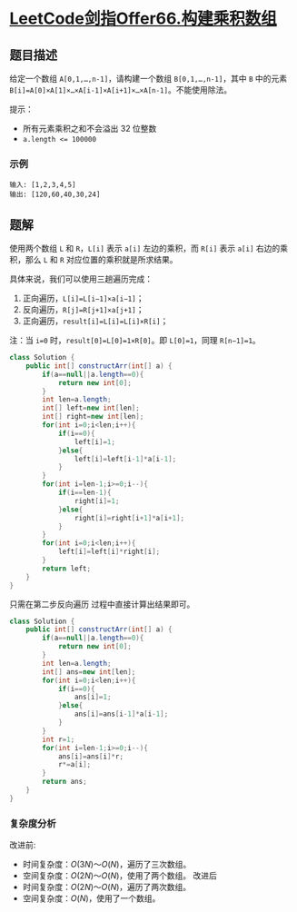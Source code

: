 # [LeetCode剑指Offer66.构建乘积数组](https://leetcode-cn.com/problems/gou-jian-cheng-ji-shu-zu-lcof/)
## 题目描述
给定一个数组 `A[0,1,…,n-1]`，请构建一个数组 `B[0,1,…,n-1]`，其中 `B` 中的元素 `B[i]=A[0]×A[1]×…×A[i-1]×A[i+1]×…×A[n-1]`。不能使用除法。

提示：

- 所有元素乘积之和不会溢出 32 位整数
- `a.length <= 100000`
### 示例
```
输入: [1,2,3,4,5]
输出: [120,60,40,30,24]
```
## 题解
使用两个数组 `L` 和 `R`，`L[i]` 表示 `a[i]` 左边的乘积，而 `R[i]` 表示 `a[i]` 右边的乘积，那么 `L` 和 `R` 对应位置的乘积就是所求结果。

具体来说，我们可以使用三趟遍历完成：

1. 正向遍历，`L[i]=L[i−1]×a[i−1]`；
2. 反向遍历，`R[j]=R[j+1]×a[j+1]`；
3. 正向遍历，`result[i]=L[i]=L[i]×R[i]`；

注：当 `i=0` 时，`result[0]=L[0]=1×R[0]`。即 `L[0]=1`，同理 `R[n−1]=1`。

```java
class Solution {
    public int[] constructArr(int[] a) {
        if(a==null||a.length==0){
            return new int[0];
        }
        int len=a.length;
        int[] left=new int[len];
        int[] right=new int[len];
        for(int i=0;i<len;i++){
            if(i==0){
                left[i]=1;
            }else{
                left[i]=left[i-1]*a[i-1];
            }
        }
        for(int i=len-1;i>=0;i--){
            if(i==len-1){
                right[i]=1;
            }else{
                right[i]=right[i+1]*a[i+1];
            }
        }
        for(int i=0;i<len;i++){
            left[i]=left[i]*right[i];
        }
        return left;
    }
}
```
只需在第二步反向遍历 过程中直接计算出结果即可。
```java
class Solution {
    public int[] constructArr(int[] a) {
        if(a==null||a.length==0){
            return new int[0];
        }
        int len=a.length;
        int[] ans=new int[len];
        for(int i=0;i<len;i++){
            if(i==0){
                ans[i]=1;
            }else{
                ans[i]=ans[i-1]*a[i-1];
            }
        }
        int r=1;
        for(int i=len-1;i>=0;i--){
            ans[i]=ans[i]*r;
            r*=a[i];
        }
        return ans;
    }
}
```
### 复杂度分析
改进前:
- 时间复杂度：$O(3N)～O(N)$，遍历了三次数组。
- 空间复杂度：$O(2N)～O(N)$，使用了两个数组。
改进后
- 时间复杂度：$O(2N)～O(N)$，遍历了两次数组。
- 空间复杂度：$O(N)$，使用了一个数组。


